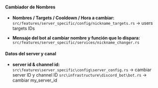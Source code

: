#### Cambiador de Nombres

- **Nombres / Targets / Cooldown / Hora a cambiar:**  
  `src/features/server_specific/config/nickname_targets.rs` -> users targets IDs

- **Mensaje del bot al cambiar nombre y función que lo dispara:**  
  `src/features/server_specific/services/nickname_changer.rs`

#### Datos del server y canal

- **server id & channel id:**  
`src\features\server_specific\config\server_config.rs` -> cambiar server ID y channel ID
`src\infrastructure\discord_bot\bot.rs` -> cambiar my_server_id

